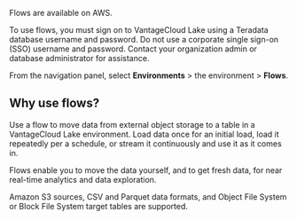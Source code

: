 Flows are available on AWS.

To use flows, you must sign on to VantageCloud Lake using a Teradata database username and password. Do not use a corporate single sign-on (SSO) username and password. Contact your organization admin or database administrator for assistance.

From the navigation panel, select **Environments** > the environment > **Flows**.

## Why use flows?


Use a flow to move data from external object storage to a table in a VantageCloud Lake environment. Load data once for an initial load, load it repeatedly per a schedule, or stream it continuously and use it as it comes in.

Flows enable you to move the data yourself, and to get fresh data, for near real-time analytics and data exploration.

Amazon S3 sources, CSV and Parquet data formats, and Object File System or Block File System target tables are supported.

